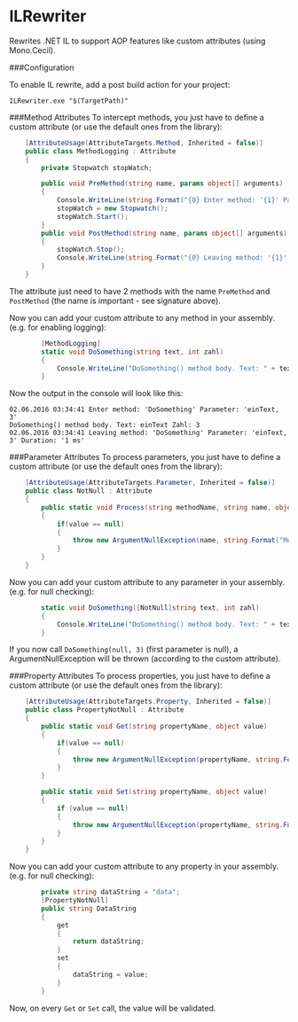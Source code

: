 # ILRewriter
Rewrites .NET IL to support AOP features like custom attributes (using Mono.Cecil).

###Configuration

To enable IL rewrite, add a post build action for your project:

```
ILRewriter.exe "$(TargetPath)"
```

###Method Attributes
To intercept methods, you just have to define a custom attribute (or use the default ones from the library):

```csharp
    [AttributeUsage(AttributeTargets.Method, Inherited = false)]
    public class MethodLogging : Attribute
    {
        private Stopwatch stopWatch;

        public void PreMethod(string name, params object[] arguments)
        {
            Console.WriteLine(string.Format("{0} Enter method: '{1}' Parameter: '{2}'", DateTime.Now, name, string.Join(", ", arguments)));
            stopWatch = new Stopwatch();
            stopWatch.Start();
        }
        public void PostMethod(string name, params object[] arguments)
        {
            stopWatch.Stop();
            Console.WriteLine(string.Format("{0} Leaving method: '{1}' Parameter: '{2}' Duration: '{3} ms'", DateTime.Now, name, string.Join(", ", arguments), stopWatch.ElapsedMilliseconds));
        }
    }
```

The attribute just need to have 2 methods with the name ```PreMethod``` and ```PostMethod``` (the name is important - see signature above). 

Now you can add your custom attribute to any method in your assembly. (e.g. for enabling logging):

```csharp
        [MethodLogging]
        static void DoSomething(string text, int zahl)
        {
            Console.WriteLine("DoSomething() method body. Text: " + text + " Zahl: " + zahl);
        }
```

Now the output in the console will look like this:

```
02.06.2016 03:34:41 Enter method: 'DoSomething' Parameter: 'einText, 3'
DoSomething() method body. Text: einText Zahl: 3
02.06.2016 03:34:41 Leaving method: 'DoSomething' Parameter: 'einText, 3' Duration: '1 ms'
```

###Parameter Attributes
To process parameters, you just have to define a custom attribute (or use the default ones from the library):

```csharp
    [AttributeUsage(AttributeTargets.Parameter, Inherited = false)]
    public class NotNull : Attribute
    {
        public static void Process(string methodName, string name, object value)
        {
            if(value == null)
            {
                throw new ArgumentNullException(name, string.Format("Method '{0}' Parameter '{1}' is null.",methodName, name));
            }
        }
    }
```

Now you can add your custom attribute to any parameter in your assembly. (e.g. for null checking):

```csharp
        static void DoSomething([NotNull]string text, int zahl)
        {
            Console.WriteLine("DoSomething() method body. Text: " + text + " Zahl: " + zahl);
        }
```

If you now call ```DoSomething(null, 3)``` (first parameter is null), a ArgumentNullException will be thrown (according to the custom  attribute).

###Property Attributes
To process properties, you just have to define a custom attribute (or use the default ones from the library):

```csharp
    [AttributeUsage(AttributeTargets.Property, Inherited = false)]
    public class PropertyNotNull : Attribute
    {
        public static void Get(string propertyName, object value)
        {
            if(value == null)
            {
                throw new ArgumentNullException(propertyName, string.Format("Property '{0}' Method 'Get' is null.", propertyName));
            }
        }

        public static void Set(string propertyName, object value)
        {
            if (value == null)
            {
                throw new ArgumentNullException(propertyName, string.Format("Property '{0}' Method 'Set' is null.", propertyName));
            }
        }
    }
```

Now you can add your custom attribute to any property in your assembly. (e.g. for null checking):

```csharp
        private string dataString = "data";
        [PropertyNotNull]
        public string DataString
        {
            get
            {
                return dataString;
            }
            set
            {
                dataString = value;
            }
        }
```

Now, on every ```Get``` or ```Set``` call, the value will be validated.
